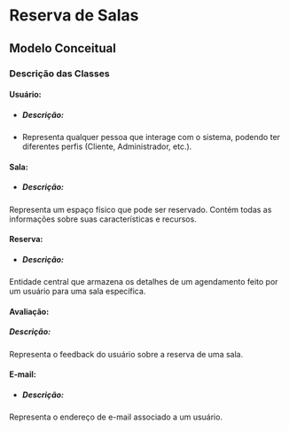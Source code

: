 # Reserva de Salas
## Modelo Conceitual
### Descrição das Classes
#### Usuário:
- ##### Descrição:
- Representa qualquer pessoa que interage com o sistema, podendo ter diferentes perfis (Cliente, Administrador, etc.).

#### Sala:
- ##### Descrição: 
Representa um espaço físico que pode ser reservado. Contém todas as informações sobre suas características e recursos.

#### Reserva:
- ##### Descrição:
Entidade central que armazena os detalhes de um agendamento feito por um usuário para uma sala específica.

#### Avaliação:
##### Descrição: 
 Representa o feedback do usuário sobre a reserva de uma sala.

#### E-mail:
- ##### Descrição: 
Representa o endereço de e-mail associado a um usuário.

